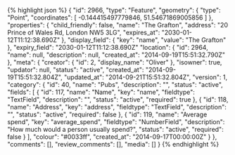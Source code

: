 {% highlight json %}
{
    "id": 2966,
    "type": "Feature",
    "geometry": {
        "type": "Point",
        "coordinates": [
            -0.144415497779846,
            51.54671869005856
        ]
    },
    "properties": {
        "child_friendly": false,
        "name": "The Grafton",
        "address": "20 Prince of Wales Rd, London NW5 3LG",
        "expires_at": "2030-01-12T11:12:38.690Z"
    },
    "display_field": {
        "key": "name",
        "value": "The Grafton"
    },
    "expiry_field": "2030-01-12T11:12:38.690Z"
    "location": {
        "id": 2964,
        "name": null,
        "description": null,
        "created_at": "2014-09-19T15:51:32.790Z"
    },
    "meta": {
        "creator": {
            "id": 2,
            "display_name": "Oliver"
        },
        "isowner": true,
        "updator": null,
        "status": "active",
        "created_at": "2014-09-19T15:51:32.804Z",
        "updated_at": "2014-09-21T15:51:32.804Z",
        "version": 1,
        "category": {
            "id": 40,
            "name": "Pubs",
            "description": "",
            "status": "active",
            "fields": [
                {
                    "id": 117,
                    "name": "Name",
                    "key": "name",
                    "fieldtype": "TextField",
                    "description": "",
                    "status": "active",
                    "required": true
                },
                {
                    "id": 118,
                    "name": "Address",
                    "key": "address",
                    "fieldtype": "TextField",
                    "description": "",
                    "status": "active",
                    "required": false
                },
                {
                    "id": 119,
                    "name": "Average spend",
                    "key": "average_spend",
                    "fieldtype": "NumberField",
                    "description": "How much would a person usually spend?",
                    "status": "active",
                    "required": false
                }
            ],
            "colour": "#0033ff",
            "created_at": "2014-09-17T00:00:00Z"
        }
    },
    "comments": [],
    "review_comments": [],
    "media": []
}
{% endhighlight %}
